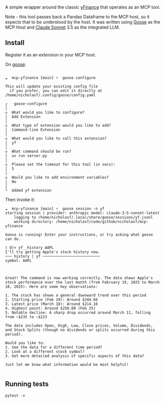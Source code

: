 A simple wrapper around the classic [yFinance](https://github.com/ranaroussi/yfinance) that operates as an MCP tool.

Note - this tool passes back a Pandas Dataframe to the MCP host, so it expects that to be understood by the host. It was written using [Goose](https://github.com/block/goose) as the MCP Host and [Claude Sonnet](https://www.anthropic.com/claude/sonnet) 3.5 as the integrated LLM.

## Install

Register it as an extension in your MCP host.

On [goose](https://github.com/block/goose):

```

☁  mcp-yfinance [main] ⚡  goose configure    

This will update your existing config file
  if you prefer, you can edit it directly at /home/nicholasf/.config/goose/config.yaml

┌   goose-configure 
│
◇  What would you like to configure?
│  Add Extension 
│
◇  What type of extension would you like to add?
│  Command-line Extension 
│
◇  What would you like to call this extension?
│  yf
│
◇  What command should be run?
│  uv run server.py
│
◇  Please set the timeout for this tool (in secs):
│  5
│
◇  Would you like to add environment variables?
│  No 
│
└  Added yf extension

```


Then invoke it:

```
☁  mcp-yfinance [main] ⚡  goose session -n yf
starting session | provider: anthropic model: claude-3-5-sonnet-latest
    logging to /home/nicholasf/.local/share/goose/sessions/yf.jsonl
    working directory: /home/nicholasf/code/github/nicholasf/mcp-yfinance

Goose is running! Enter your instructions, or try asking what goose can do.

( O)> yf__history AAPL
I'll try getting Apple's stock history now.
─── history | yf ──────────────────────────
symbol: AAPL



Great! The command is now working correctly. The data shows Apple's stock performance over the last month (from February 19, 2025 to March 18, 2025). Here are some key observations:

1. The stock has shown a general downward trend over this period
2. Starting price (Feb 19): Around $244.66
3. Latest price (March 18): Around $214.16
4. Highest point: Around $250.00 (Feb 25)
5. Notable decline: A sharp drop occurred around March 11, falling from ~$235 to ~$223

The data includes Open, High, Low, Close prices, Volume, Dividends, and Stock Splits (though no dividends or splits occurred during this period).

Would you like to:
1. See the data for a different time period?
2. Look at a different stock symbol?
3. Get more detailed analysis of specific aspects of this data?

Just let me know what information would be most helpful!


```

## Running tests

```
pytest -v
```
